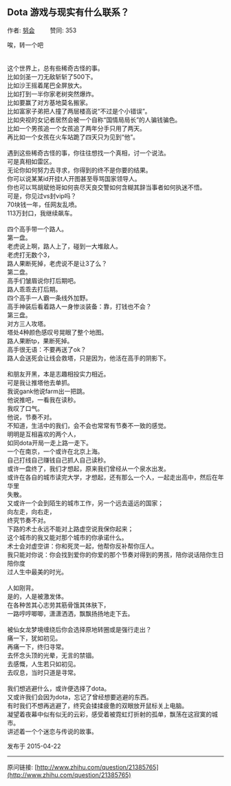 ## Dota 游戏与现实有什么联系？

作者: [努会](http://www.zhihu.com/people/nu-hui)&nbsp;&nbsp;&nbsp;&nbsp;&nbsp;&nbsp;&nbsp;&nbsp; 赞同: 353


唉，转一个吧<br><br><br>这个世界上，总有些稀奇古怪的事。 <br>比如剑圣一刀无敌斩斩了500下。 <br>比如沙王摇着尾巴全屏放大。 <br>比如打到一半你家老树突然爆炸。 <br>比如要赢了对方基地莫名搬家。 <br>比如富家子弟把人撞了两层楼高说“不过是个小错误”。 <br>比如央视的女记者居然会被一个自称“国情局局长”的人骗钱骗色。 <br>比如一个男孩追一个女孩追了两年分手只用了两天。 <br>再比如一个女孩在火车站跪了四天只为见到“他”。 <br><br>遇到这些稀奇古怪的事，你往往想找一个真相，讨一个说法。 <br>可是真相如雷区。 <br>无论你如何努力去寻求，你得到的终不是你要的结果。 <br>你可以说某某id开挂t人开图甚至辱骂国家领导人。 <br>你也可以骂胡斌他哥如何丧尽天良交警如何含糊其辞当事者如何执迷不悟。 <br>可是，你见过vs封vip吗？ <br>70块钱一年，任网友乱喷。 <br>113万封口，我继续飙车。 <br><br>四个高手带一个路人。 <br>第一盘。 <br>老虎说上啊，路人上了，碰到一大堆敌人。 <br>老虎打无数个3， <br>路人果断死掉，老虎说不是让3了么？ <br>第二盘。 <br>高手们皱眉说你打后期吧。 <br>路人乖乖去打后期。 <br>四个高手一人霸一条线外加野。 <br>高手神装后看着路人一身惨淡装备：靠，打钱也不会？ <br>第三盘。 <br>对方三人攻塔。 <br>塔处4种颜色感叹号晃眼了整个地图。 <br>路人果断tp，果断死掉。 <br>高手很无语：不要再送了ok？ <br>路人会送死会让线会救塔，只是因为，他活在高手的阴影下。 <br><br>和朋友开黑，本是志趣相投实力相近。 <br>可是我让推塔他去单抓。 <br>我说gank他说farm出一把跳。 <br>他说推吧，一看我在读秒。 <br>我叹了口气。 <br>他说，节奏不对。 <br>不知道，生活中的我们，会不会也常常有节奏不一致的感觉。 <br>明明是互相喜欢的两个人， <br>如同dota开局一走上路一走下。 <br>一个在南京，一个或许在北京上海。 <br>自己打线自己赚钱自己抓人自己读秒。 <br>或许一盘终了，我们才想起，原来我们曾经从一个泉水出发。 <br>或许在各自的城市读完大学，才想起，还有那么一个人，一起走出高中，然后在年华里 <br>失散。 <br>又或许一个会到陌生的城市工作，另一个远去遥远的国家； <br>向左走，向右走， <br>终究节奏不对。 <br>下路的术士永远不能对上路虚空说我保你起来； <br>这个城市的我又能对那个城市的你承诺什么。 <br>术士会对虚空讲：你和死灵一起，他帮你反补帮你压人。 <br>我只能对你说：你会找到爱你的你爱的那个节奏对得到的男孩，陪你说话陪你生日陪你度 <br>过人生中最美的时光。 <br><br>人如刚背。 <br>是的，人是被激发体。 <br>在各种苦其心志劳其筋骨饿其体肤下， <br>一路哼哼唧唧，潇潇洒洒，飘飘扬扬地走下去。 <br><br>被仙女龙梦境缠绕后你会选择原地转圈或是强行走出？ <br>痛一下，犹如初见。 <br>再痛一下，终归寻常。 <br>去怀念头顶的光晕，无言的禁锢。 <br>去感慨，人生若只如初见。 <br>去叹息，当时只道是寻常。 <br><br>我们想逃避什么，或许便选择了dota。 <br>又或许我们会因为dota，忘记了曾经想要逃避的东西。 <br>有时我们不想再逃避了，终究会揉揉疲惫的双眼放开鼠标关上电脑。 <br>凝望着夜幕中似有似无的云彩，感受着被霓虹灯折射的孤单，飘荡在这寂寞的城市。 <br>讲述着一个个迷恋与传说的故事。 



发布于 2015-04-22



---
原问链接: [http://www.zhihu.com/question/21385765](http://www.zhihu.com/question/21385765)